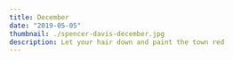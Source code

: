 ```yaml
---
title: December
date: "2019-05-05"
thumbnail: ./spencer-davis-december.jpg
description: Let your hair down and paint the town red
---
```

